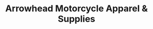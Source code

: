 ---
title: "Arrowhead Motorcycle Apparel & Supplies"
url: /hibbing/arrowhead-motorcycle-apparel-and-supplies/
shop: clothes
---